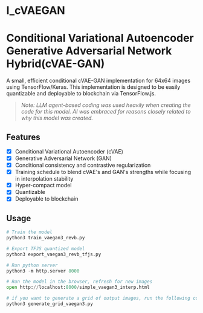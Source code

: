 # I_cVAEGAN

# Conditional Variational Autoencoder Generative Adversarial Network Hybrid(cVAE-GAN)

A small, efficient conditional cVAE-GAN implementation for 64x64 images using TensorFlow/Keras. This implementation is designed to be easily quantizable and deployable to blockchain via TensorFlow.js.

> _Note: LLM agent-based coding was used heavily when creating the code for this model. AI was embraced for reasons closely related to why this model was created._

## Features

- [x] Conditional Variational Autoencoder (cVAE)
- [x] Generative Adversarial Network (GAN)
- [x] Conditional consistency and contrastive regularization
- [x] Training schedule to blend cVAE's and GAN's strengths while focusing in interpolation stability
- [x] Hyper-compact model
- [x] Quantizable
- [x] Deployable to blockchain

## Usage

```python
# Train the model
python3 train_vaegan3_revb.py

# Export TFJS quantized model
python3 export_vaegan3_revb_tfjs.py

# Run python server
python3 -m http.server 8000

# Run the model in the browser, refresh for new images
open http://localhost:8000/simple_vaegan3_interp.html

# if you want to generate a grid of output images, run the following command
python3 generate_grid_vaegan3.py
```
